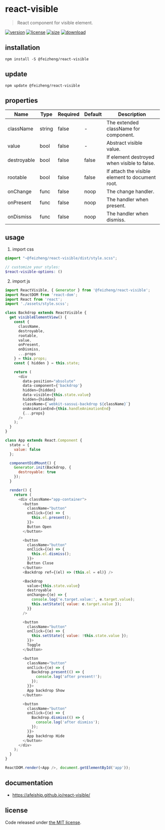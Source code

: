 # react-visible
> React component for visible element.

[![version][version-image]][version-url]
[![license][license-image]][license-url]
[![size][size-image]][size-url]
[![download][download-image]][download-url]

## installation
```shell
npm install -S @feizheng/react-visible
```

## update
```shell
npm update @feizheng/react-visible
```

## properties
| Name        | Type   | Required | Default | Description                                     |
| ----------- | ------ | -------- | ------- | ----------------------------------------------- |
| className   | string | false    | -       | The extended className for component.           |
| value       | bool   | false    | -       | Abstract visible value.                         |
| destroyable | bool   | false    | false   | If element destroyed when visible to false.     |
| rootable    | bool   | false    | false   | If attach the visible element to document root. |
| onChange    | func   | false    | noop    | The change handler.                             |
| onPresent   | func   | false    | noop    | The handler when present.                       |
| onDismiss   | func   | false    | noop    | The handler when dismiss.                       |


## usage
1. import css
  ```scss
  @import "~@feizheng/react-visible/dist/style.scss";

  // customize your styles:
  $react-visible-options: ()
  ```
2. import js
  ```js
  import ReactVisible, { Generator } from '@feizheng/react-visible';
  import ReactDOM from 'react-dom';
  import React from 'react';
  import './assets/style.scss';

  class Backdrop extends ReactVisible {
    get visibleElementView() {
      const {
        className,
        destroyable,
        rootable,
        value,
        onPresent,
        onDismiss,
        ...props
      } = this.props;
      const { hidden } = this.state;

      return (
        <div
          data-position="absolute"
          data-component={'backdrop'}
          hidden={hidden}
          data-visible={this.state.value}
          hidden={hidden}
          className={`webkit-sassui-backdrop ${className}`}
          onAnimationEnd={this.handleAnimationEnd}
          {...props}
        />
      );
    }
  }

  class App extends React.Component {
    state = {
      value: false
    };

    componentDidMount() {
      Generator.init(Backdrop, {
        destroyable: true
      });
    }

    render() {
      return (
        <div className="app-container">
          <button
            className="button"
            onClick={(e) => {
              this.el.present();
            }}>
            Button Open
          </button>

          <button
            className="button"
            onClick={(e) => {
              this.el.dismiss();
            }}>
            Button Close
          </button>
          <Backdrop ref={(el) => (this.el = el)} />

          <Backdrop
            value={this.state.value}
            destroyable
            onChange={(e) => {
              console.log('e.target.value:', e.target.value);
              this.setState({ value: e.target.value });
            }}
          />

          <button
            className="button"
            onClick={(e) => {
              this.setState({ value: !this.state.value });
            }}>
            Toggle
          </button>

          <button
            className="button"
            onClick={(e) => {
              Backdrop.present(() => {
                console.log('after present!');
              });
            }}>
            App backdrop Show
          </button>

          <button
            className="button"
            onClick={(e) => {
              Backdrop.dismiss(() => {
                console.log('after dismiss');
              });
            }}>
            App backdrop Hide
          </button>
        </div>
      );
    }
  }

  ReactDOM.render(<App />, document.getElementById('app'));

  ```

## documentation
- https://afeiship.github.io/react-visible/

## license
Code released under [the MIT license](https://github.com/afeiship/react-visible/blob/master/LICENSE.txt).

[version-image]: https://img.shields.io/npm/v/@feizheng/react-visible
[version-url]: https://npmjs.org/package/@feizheng/react-visible

[license-image]: https://img.shields.io/npm/l/@feizheng/react-visible
[license-url]: https://github.com/afeiship/react-visible/blob/master/LICENSE.txt

[size-image]: https://img.shields.io/bundlephobia/minzip/@feizheng/react-visible
[size-url]: https://github.com/afeiship/react-visible/blob/master/dist/react-visible.min.js

[download-image]: https://img.shields.io/npm/dm/@feizheng/react-visible
[download-url]: https://www.npmjs.com/package/@feizheng/react-visible
